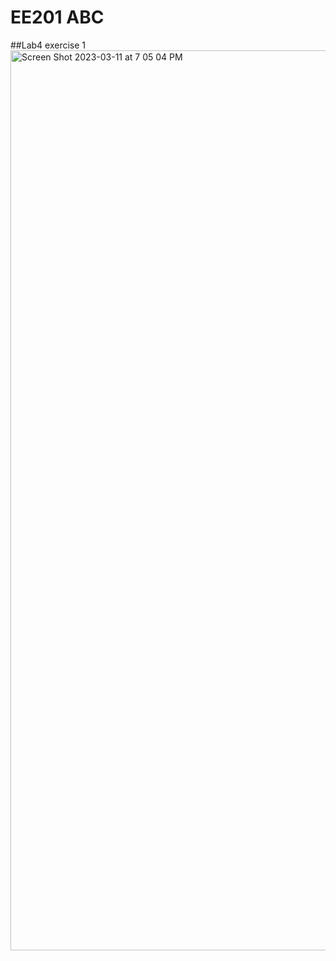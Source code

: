 # EE201 ABC
##Lab4 exercise 1
<img width="1440" alt="Screen Shot 2023-03-11 at 7 05 04 PM" src="https://user-images.githubusercontent.com/122072209/224521960-14c2ddef-480a-46ac-8f75-737f5b9ba854.png">
